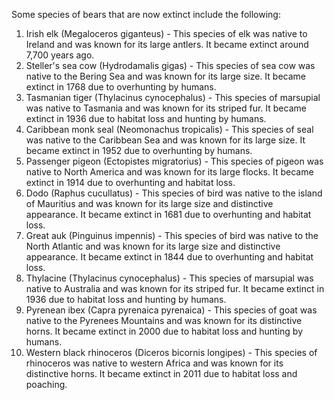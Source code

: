Some species of bears that are now extinct include the following:
1. Irish elk (Megaloceros giganteus) - This species of elk was native to Ireland and was known for its large antlers. It became extinct around 7,700 years ago.
2. Steller's sea cow (Hydrodamalis gigas) - This species of sea cow was native to the Bering Sea and was known for its large size. It became extinct in 1768 due to overhunting by humans.
3. Tasmanian tiger (Thylacinus cynocephalus) - This species of marsupial was native to Tasmania and was known for its striped fur. It became extinct in 1936 due to habitat loss and hunting by humans.
4. Caribbean monk seal (Neomonachus tropicalis) - This species of seal was native to the Caribbean Sea and was known for its large size. It became extinct in 1952 due to overhunting by humans.
5. Passenger pigeon (Ectopistes migratorius) - This species of pigeon was native to North America and was known for its large flocks. It became extinct in 1914 due to overhunting and habitat loss.
6. Dodo (Raphus cucullatus) - This species of bird was native to the island of Mauritius and was known for its large size and distinctive appearance. It became extinct in 1681 due to overhunting and habitat loss.
7. Great auk (Pinguinus impennis) - This species of bird was native to the North Atlantic and was known for its large size and distinctive appearance. It became extinct in 1844 due to overhunting and habitat loss.
8. Thylacine (Thylacinus cynocephalus) - This species of marsupial was native to Australia and was known for its striped fur. It became extinct in 1936 due to habitat loss and hunting by humans.
9. Pyrenean ibex (Capra pyrenaica pyrenaica) - This species of goat was native to the Pyrenees Mountains and was known for its distinctive horns. It became extinct in 2000 due to habitat loss and hunting by humans.
10. Western black rhinoceros (Diceros bicornis longipes) - This species of rhinoceros was native to western Africa and was known for its distinctive horns. It became extinct in 2011 due to habitat loss and poaching.
